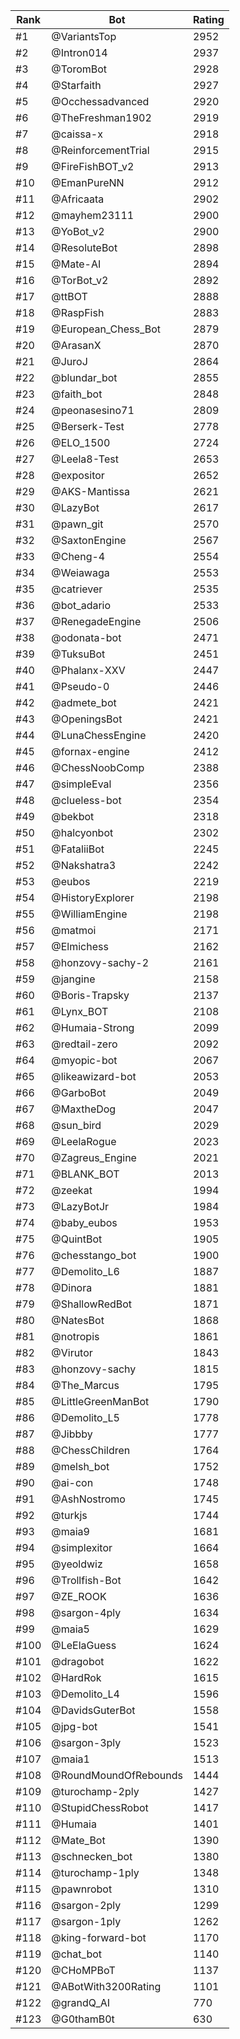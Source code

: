 Rank|Bot|Rating
---|---|---
#1|@VariantsTop|2952
#2|@Intron014|2937
#3|@ToromBot|2928
#4|@Starfaith|2927
#5|@Occhessadvanced|2920
#6|@TheFreshman1902|2919
#7|@caissa-x|2918
#8|@ReinforcementTrial|2915
#9|@FireFishBOT_v2|2913
#10|@EmanPureNN|2912
#11|@Africaata|2902
#12|@mayhem23111|2900
#13|@YoBot_v2|2900
#14|@ResoluteBot|2898
#15|@Mate-AI|2894
#16|@TorBot_v2|2892
#17|@ttBOT|2888
#18|@RaspFish|2883
#19|@European_Chess_Bot|2879
#20|@ArasanX|2870
#21|@JuroJ|2864
#22|@blundar_bot|2855
#23|@faith_bot|2848
#24|@peonasesino71|2809
#25|@Berserk-Test|2778
#26|@ELO_1500|2724
#27|@Leela8-Test|2653
#28|@expositor|2652
#29|@AKS-Mantissa|2621
#30|@LazyBot|2617
#31|@pawn_git|2570
#32|@SaxtonEngine|2567
#33|@Cheng-4|2554
#34|@Weiawaga|2553
#35|@catriever|2535
#36|@bot_adario|2533
#37|@RenegadeEngine|2506
#38|@odonata-bot|2471
#39|@TuksuBot|2451
#40|@Phalanx-XXV|2447
#41|@Pseudo-0|2446
#42|@admete_bot|2421
#43|@OpeningsBot|2421
#44|@LunaChessEngine|2420
#45|@fornax-engine|2412
#46|@ChessNoobComp|2388
#47|@simpleEval|2356
#48|@clueless-bot|2354
#49|@bekbot|2318
#50|@halcyonbot|2302
#51|@FataliiBot|2245
#52|@Nakshatra3|2242
#53|@eubos|2219
#54|@HistoryExplorer|2198
#55|@WilliamEngine|2198
#56|@matmoi|2171
#57|@Elmichess|2162
#58|@honzovy-sachy-2|2161
#59|@jangine|2158
#60|@Boris-Trapsky|2137
#61|@Lynx_BOT|2108
#62|@Humaia-Strong|2099
#63|@redtail-zero|2092
#64|@myopic-bot|2067
#65|@likeawizard-bot|2053
#66|@GarboBot|2049
#67|@MaxtheDog|2047
#68|@sun_bird|2029
#69|@LeelaRogue|2023
#70|@Zagreus_Engine|2021
#71|@BLANK_BOT|2013
#72|@zeekat|1994
#73|@LazyBotJr|1984
#74|@baby_eubos|1953
#75|@QuintBot|1905
#76|@chesstango_bot|1900
#77|@Demolito_L6|1887
#78|@Dinora|1881
#79|@ShallowRedBot|1871
#80|@NatesBot|1868
#81|@notropis|1861
#82|@Virutor|1843
#83|@honzovy-sachy|1815
#84|@The_Marcus|1795
#85|@LittleGreenManBot|1790
#86|@Demolito_L5|1778
#87|@Jibbby|1777
#88|@ChessChildren|1764
#89|@melsh_bot|1752
#90|@ai-con|1748
#91|@AshNostromo|1745
#92|@turkjs|1744
#93|@maia9|1681
#94|@simplexitor|1664
#95|@yeoldwiz|1658
#96|@Trollfish-Bot|1642
#97|@ZE_ROOK|1636
#98|@sargon-4ply|1634
#99|@maia5|1629
#100|@LeElaGuess|1624
#101|@dragobot|1622
#102|@HardRok|1615
#103|@Demolito_L4|1596
#104|@DavidsGuterBot|1558
#105|@jpg-bot|1541
#106|@sargon-3ply|1523
#107|@maia1|1513
#108|@RoundMoundOfRebounds|1444
#109|@turochamp-2ply|1427
#110|@StupidChessRobot|1417
#111|@Humaia|1401
#112|@Mate_Bot|1390
#113|@schnecken_bot|1380
#114|@turochamp-1ply|1348
#115|@pawnrobot|1310
#116|@sargon-2ply|1299
#117|@sargon-1ply|1262
#118|@king-forward-bot|1170
#119|@chat_bot|1140
#120|@CHoMPBoT|1137
#121|@ABotWith3200Rating|1101
#122|@grandQ_AI|770
#123|@G0thamB0t|630
